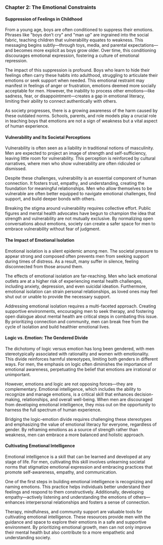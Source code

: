 ### Chapter 2: The Emotional Constraints  

#### **Suppression of Feelings in Childhood**  

From a young age, boys are often conditioned to suppress their emotions. Phrases like "boys don’t cry" and "man up" are ingrained into the social fabric, teaching children that vulnerability equates to weakness. This messaging begins subtly—through toys, media, and parental expectations—and becomes more explicit as boys grow older. Over time, this conditioning discourages emotional expression, fostering a culture of emotional repression.  

The impact of this suppression is profound. Boys who learn to hide their feelings often carry these habits into adulthood, struggling to articulate their emotions or seek support when needed. This emotional restraint may manifest in feelings of anger or frustration, emotions deemed more socially acceptable for men. However, the inability to process other emotions—like sadness, fear, or disappointment—creates a gap in emotional literacy, limiting their ability to connect authentically with others.  

As society progresses, there is a growing awareness of the harm caused by these outdated norms. Schools, parents, and role models play a crucial role in teaching boys that emotions are not a sign of weakness but a vital aspect of human experience.  

#### **Vulnerability and Its Societal Perceptions**  

Vulnerability is often seen as a liability in traditional notions of masculinity. Men are expected to project an image of strength and self-sufficiency, leaving little room for vulnerability. This perception is reinforced by cultural narratives, where men who show vulnerability are often ridiculed or dismissed.  

Despite these challenges, vulnerability is an essential component of human connection. It fosters trust, empathy, and understanding, creating the foundation for meaningful relationships. Men who allow themselves to be vulnerable are often better equipped to navigate emotional challenges, find support, and build deeper bonds with others.  

Breaking the stigma around vulnerability requires collective effort. Public figures and mental health advocates have begun to champion the idea that strength and vulnerability are not mutually exclusive. By normalizing open conversations about emotions, society can create a safer space for men to embrace vulnerability without fear of judgment.  

#### **The Impact of Emotional Isolation**  

Emotional isolation is a silent epidemic among men. The societal pressure to appear strong and composed often prevents men from seeking support during times of distress. As a result, many suffer in silence, feeling disconnected from those around them.  

The effects of emotional isolation are far-reaching. Men who lack emotional outlets are at a higher risk of experiencing mental health challenges, including anxiety, depression, and even suicidal ideation. Furthermore, emotional isolation can strain personal relationships, as loved ones may feel shut out or unable to provide the necessary support.  

Addressing emotional isolation requires a multi-faceted approach. Creating supportive environments, encouraging men to seek therapy, and fostering open dialogue about mental health are critical steps in combating this issue. By prioritizing connection and community, men can break free from the cycle of isolation and build healthier emotional lives.  

#### **Logic vs. Emotion: The Gendered Divide**  

The dichotomy of logic versus emotion has long been gendered, with men stereotypically associated with rationality and women with emotionality. This divide reinforces harmful stereotypes, limiting both genders in different ways. For men, the emphasis on logic often diminishes the importance of emotional awareness, perpetuating the belief that emotions are irrational or unimportant.  

However, emotions and logic are not opposing forces—they are complementary. Emotional intelligence, which includes the ability to recognize and manage emotions, is a critical skill that enhances decision-making, relationships, and overall well-being. When men are discouraged from developing emotional intelligence, they miss out on the opportunity to harness the full spectrum of human experience.  

Bridging the logic-emotion divide requires challenging these stereotypes and emphasizing the value of emotional literacy for everyone, regardless of gender. By reframing emotions as a source of strength rather than weakness, men can embrace a more balanced and holistic approach.  

#### **Cultivating Emotional Intelligence**  

Emotional intelligence is a skill that can be learned and developed at any stage of life. For men, cultivating this skill involves unlearning societal norms that stigmatize emotional expression and embracing practices that promote self-awareness, empathy, and communication.  

One of the first steps in building emotional intelligence is recognizing and naming emotions. This practice helps individuals better understand their feelings and respond to them constructively. Additionally, developing empathy—actively listening and understanding the emotions of others—enhances interpersonal relationships and fosters a sense of connection.  

Therapy, mindfulness, and community support are valuable tools for cultivating emotional intelligence. These resources provide men with the guidance and space to explore their emotions in a safe and supportive environment. By prioritizing emotional growth, men can not only improve their mental health but also contribute to a more empathetic and understanding society.  
